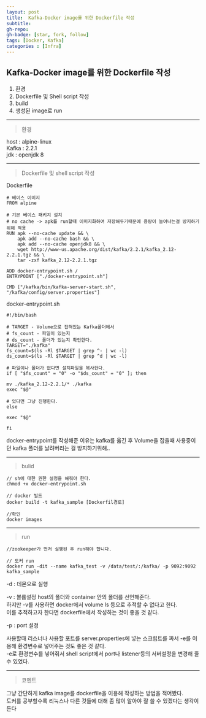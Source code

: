 ```yaml
---
layout: post
title:  Kafka-Docker image를 위한 Dockerfile 작성
subtitle: 
gh-repo: 
gh-badge: [star, fork, follow]
tags: [Docker, Kafka]
categories : [Infra]
---
```



## Kafka-Docker image를 위한 Dockerfile 작성

1. 환경
2. Dockerfile 및 Shell script 작성
3. build
4. 생성된 image로 run

---

>환경

host : alpine-linux  
Kafka : 2.2.1  
jdk : openjdk 8  

---
>Dockerfile 및 shell script 작성

Dockerfile
~~~
# 베이스 이미지
FROM alpine

# 기본 베이스 패키지 설치
# no cache -> apk를 run할때 이미지화하여 저장해두기때문에 용량이 늘어나는걸 방지하기위해 적용
RUN apk --no-cache update && \
	apk add --no-cache bash && \
	apk add --no-cache openjdk8 && \
	wget http://www-us.apache.org/dist/kafka/2.2.1/kafka_2.12-2.2.1.tgz && \
	tar -zxf kafka_2.12-2.2.1.tgz 

ADD docker-entrypoint.sh / 
ENTRYPOINT ["./docker-entrypoint.sh"]

CMD ["/kafka/bin/kafka-server-start.sh", "/kafka/config/server.properties"]
~~~

docker-entrypoint.sh
~~~
#!/bin/bash

# TARGET - Volume으로 잡혀있는 Kafka폴더에서 
# fs_count - 파일이 있는지
# ds_count - 폴더가 있는지 확인한다.
TARGET="./kafka"
fs_count=$(ls -Rl $TARGET | grep ^- | wc -l)
ds_count=$(ls -Rl $TARGET | grep ^d | wc -l)

# 파일이나 폴더가 없다면 설치파일을 복사한다.
if [ "$fs_count" = "0" -o "$ds_count" = "0" ]; then

mv ./kafka_2.12-2.2.1/* ./kafka
exec "$@"

# 있다면 그냥 진행한다.
else

exec "$@"

fi
~~~

docker-entrypoint를 작성해준 이유는 kafka를 옮긴 후 Volume을 잡을때 사용중이던 kafka 폴더를 날려버리는 걸 방지하기위해..


---

>bulid

~~~
// sh에 대한 권한 설정을 해줘야 한다.
chmod +x docker-entrypoint.sh

// docker 빌드
docker build -t kafka_sample [Dockerfil경로]

//확인
docker images
~~~


---
>run

~~~
//zookeeper가 먼저 실행된 후 run해야 합니다.

// 도커 run
docker run -dit --name kafka_test -v /data/test/:/kafka/ -p 9092:9092 kafka_sample

~~~
-d : 데몬으로 실행

-v : 볼륨설정 host의 폴더와 container 안의 폴더를 선언해준다.  
	하지만 -v를 사용하면 docker에서 volume ls 등으로 추적할 수 없다고 한다.  
	이를 추적하고자 한다면 dockerfile에서 작성하는 것이 좋을 것 같다.

-p : port 설정


사용할때 리스너나 사용할 포트를 server.properties에 넣는 스크립트를 짜서 -e를 이용해 환경변수로 넣어주는 것도 좋은 것 같다.  
-e로 환경변수를 넣어줘서 shell script에서 port나 listener등의 서버설정을 변경해 줄 수 있었다.  

---
>코멘트

그냥 간단하게 kafka image를 dockerfile을 이용해 작성하는 방법을 적어봤다.  
도커를 공부할수록 리눅스나 다른 것들에 대해 좀 많이 알아야 잘 쓸 수 있겠다는 생각이 든다  